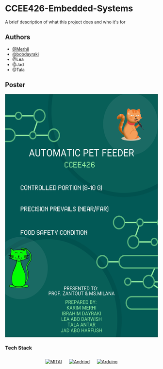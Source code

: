 
# CCEE426-Embedded-Systems

A brief description of what this project does and who it's for


## Authors

- [@Merhii](https://github.com/Merhii)
- [@bobdayraki](https://github.com/bobdayraki)
- @Lea
- @Jad
- @Tala


## Poster
<img src="https://github.com/Merhii/CCEE426-Embedded-Systems/blob/main/Automatic-Pet%20feeder%20Poster.png" alt="Pet Poster" width="800" height="800">

### Tech Stack 
<div align="center">  
<a href="https://appinventor.mit.edu/" target="_blank"><img style="margin: 10px" src="https://play-lh.googleusercontent.com/bftU9gU-q5BvC5k2vaFciol7tlHaco2IIRcIibzt-jJlZj5L3FLyaJ_Vq0vAdcgj60s" alt="MITAI" height="150" /></a>  
 <a href="https://www.android.com/" target="_blank"><img style="margin: 10px" src="https://www.freepnglogos.com/uploads/android-logo-png/android-logo-0.png" alt="Andriod" height="150" /></a> 
 <a href="https://www.arduino.cc/" target="_blank"><img style="margin: 10px" src="https://olimex.files.wordpress.com/2017/06/arduino-logo-circle-thumb.png?w=584" alt="Arduino" height="150" /></a>  
</div>



